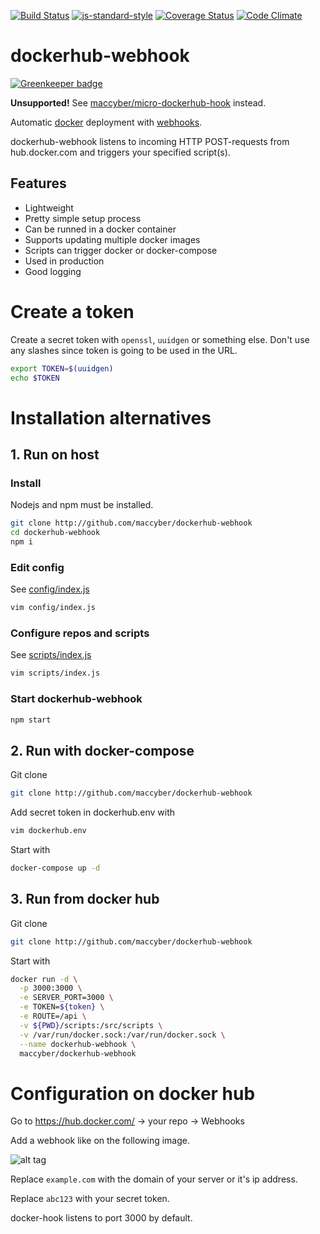 [![Build Status](https://travis-ci.org/maccyber/dockerhub-webhook.svg?branch=master)](https://travis-ci.org/maccyber/dockerhub-webhook)
[![js-standard-style](https://img.shields.io/badge/code%20style-standard-brightgreen.svg?style=flat)](https://github.com/feross/standard)
[![Coverage Status](https://coveralls.io/repos/github/maccyber/dockerhub-webhook/badge.svg)](https://coveralls.io/github/maccyber/dockerhub-webhook)
[![Code Climate](https://codeclimate.com/github/maccyber/dockerhub-webhook/badges/gpa.svg)](https://codeclimate.com/github/maccyber/dockerhub-webhook)

# dockerhub-webhook

[![Greenkeeper badge](https://badges.greenkeeper.io/maccyber/dockerhub-webhook.svg)](https://greenkeeper.io/)

**Unsupported!** See [maccyber/micro-dockerhub-hook](https://github.com/maccyber/micro-dockerhub-hook) instead.

Automatic [docker](https://www.docker.com) deployment with [webhooks](https://docs.docker.com/docker-hub/builds/#webhooks).

dockerhub-webhook listens to incoming HTTP POST-requests from hub.docker.com and triggers your specified script(s).

## Features

* Lightweight
* Pretty simple setup process
* Can be runned in a docker container
* Supports updating multiple docker images
* Scripts can trigger docker or docker-compose
* Used in production
* Good logging

# Create a token
Create a secret token with ``openssl``, ``uuidgen`` or something else. Don't use any slashes since token is going to be used in the URL.

```sh
export TOKEN=$(uuidgen)
echo $TOKEN
```

# Installation alternatives

## 1. Run on host

### Install

Nodejs and npm must be installed.

```sh
git clone http://github.com/maccyber/dockerhub-webhook
cd dockerhub-webhook
npm i
```

### Edit config

See [config/index.js](config/index.js)

```sh
vim config/index.js
```

### Configure repos and scripts

See [scripts/index.js](scripts/index.js)

```sh
vim scripts/index.js
```

### Start dockerhub-webhook
```sh
npm start
```

## 2. Run with docker-compose

Git clone
```sh
git clone http://github.com/maccyber/dockerhub-webhook
```

Add secret token in dockerhub.env with
```sh
vim dockerhub.env
```

Start with
```sh
docker-compose up -d
```

## 3. Run from docker hub

Git clone
```sh
git clone http://github.com/maccyber/dockerhub-webhook
```

Start with
```sh
docker run -d \
  -p 3000:3000 \
  -e SERVER_PORT=3000 \
  -e TOKEN=${token} \
  -e ROUTE=/api \
  -v ${PWD}/scripts:/src/scripts \
  -v /var/run/docker.sock:/var/run/docker.sock \
  --name dockerhub-webhook \
  maccyber/dockerhub-webhook 
```

# Configuration on docker hub

Go to https://hub.docker.com/ -> your repo -> Webhooks

Add a webhook like on the following image.

![alt tag](dockerhook.png)

Replace ``example.com`` with the domain of your server or it's ip address.

Replace ``abc123`` with your secret token.

docker-hook listens to port 3000 by default. 
